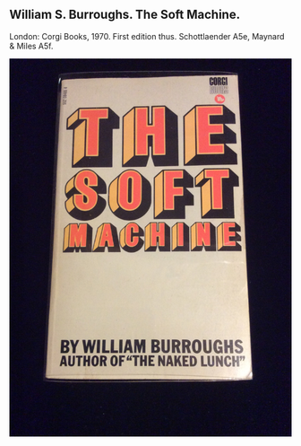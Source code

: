 ## William S. Burroughs. The Soft Machine.

London: Corgi Books, 1970. First edition thus. Schottlaender A5e, Maynard & Miles A5f.

![The Soft Machine](../assets/images/the-soft-machine-5.jpg)
